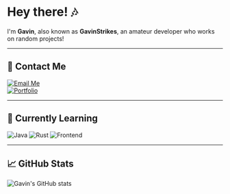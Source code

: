 # Hey there! 🎶

I'm **Gavin**, also known as **GavinStrikes**, an amateur developer who works on random projects!

---

## 🚀 Contact Me
[![Email Me](https://img.shields.io/badge/Email%20Me-D14836?logo=gmail&logoColor=white&style=flat)](mailto:contact@gavinstrikes.wtf)  
[![Portfolio](https://img.shields.io/badge/Portfolio-000000?logo=firefox&logoColor=white&style=flat)](https://gavinstrikes.wtf/)  

---

## 🌱 Currently Learning
![Java](https://img.shields.io/badge/Java-007396?logo=openjdk&logoColor=white&style=flat)
![Rust](https://img.shields.io/badge/Rust-000000?logo=rust&logoColor=white&style=flat)
![Frontend](https://img.shields.io/badge/Frontend%20Development-61DAFB?logo=react&logoColor=white&style=flat)

---

## 📈 GitHub Stats
![Gavin's GitHub stats](https://github-readme-stats.vercel.app/api?username=GavinStrikes&show_icons=true&theme=radical)
